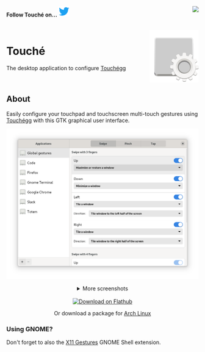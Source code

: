**Follow Touché on...** [![Twitter](.github/images/twitter.png "Twitter")](https://twitter.com/Jose__Exposito) <a href="https://www.paypal.com/cgi-bin/webscr?cmd=_donations&business=FT2KS37PVG8PU&currency_code=EUR&source=url"><img align="right"  src="https://www.paypalobjects.com/en_US/i/btn/btn_donate_LG.gif"></a>


<br/>
<img src=".github/images/readme-icon.png" align="right" />

# Touché
The desktop application to configure [Touchégg](https://github.com/JoseExposito/touchegg)

<br/>

## About

Easily configure your touchpad and touchscreen multi-touch gestures using
[Touchégg](https://github.com/JoseExposito/touchegg) with this GTK graphical user interface.

<div align="center">

  ![Touché on GNOME using Adwaita](.github/images/adwaita.png)

</div>

<details align="center">
  <summary>More screenshots</summary>

  ![Touché on GNOME using Adwaita dark theme](.github/images/adwaita-dark.png)
</details>

<br />

<div align="center">
  <a href='https://flathub.org/apps/details/com.github.joseexposito.touche'>
    <img width='240' alt='Download on Flathub' src='https://flathub.org/assets/badges/flathub-badge-en.png'/>
  </a>

  Or download a package for [Arch Linux](https://aur.archlinux.org/packages/touche)

</div>

### Using GNOME?

Don't forget to also the [X11 Gestures](https://github.com/JoseExposito/gnome-shell-extension-x11gestures)
GNOME Shell extension.
